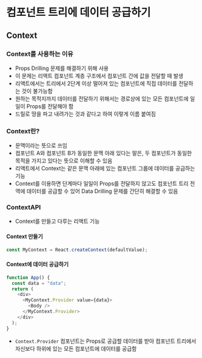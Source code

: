 # 컴포넌트 트리에 데이터 공급하기

## Context

### Context를 사용하는 이유

- Props Drilling 문제를 해결하기 위해 사용
- 이 문제는 리액트 컴포넌트 계층 구조에서 컴포넌트 간에 값을 전달할 때 발생
- 리액트에서는 트리에서 2단계 이상 떨어져 있는 컴포넌트에 직접 데이터를 전달하는 것이 불가능함
- 원하는 목적지까지 데이터를 전달하기 위해서는 경로상에 있는 모든 컴포넌트에 일일이 Props를 전달해야 함
- 드릴로 땅을 파고 내려가는 것과 같다고 하여 이렇게 이름 붙여짐

### Context란?

- 문맥이라는 뜻으로 쓰임
- 컴포넌트 A와 컴포넌트 B가 동일한 문맥 아래 있다는 말은, 두 컴포넌트가 동일한 목적을 가지고 있다는 뜻으로 이해할 수 있음
- 리액트에서 Context는 같은 문맥 아래에 있는 컴포넌트 그룹에 데이터를 공급하는 기능
- Context를 이용하면 단계마다 일일이 Props를 전달하지 않고도 컴포넌트 트리 전역에 데이터를 공급할 수 있어 Data Drilling 문제를 간단히 해결할 수 있음

### ContextAPI

- Context를 만들고 다루는 리액트 기능

#### Context 만들기

```js
const MyContext = React.createContext(defaultValue);
```

#### Context에 데이터 공급하기

```js
function App() {
  const data = "data";
  return (
    <div>
      <MyContext.Provider value={data}>
        <Body />
      </MyContext.Provider>
    </div>
  );
}
```

- `Context.Provider` 컴포넌트는 Props로 공급할 데이터를 받아 컴포넌트 트리에서 자신보다 하위에 있는 모든 컴포넌트에 데이터를 공급함

